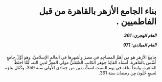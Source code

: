 <h1 dir="rtl">بناء الجامع الأزهر بالقاهرة من قبل الفاطميين .</h1>

<h5 dir="rtl">العام الهجري:  361

العام الميلادي: 971

</h5>

<p dir="rtl">جامِعُ الأزهرِ هو من أهَمِّ المساجِدِ في مصرَ وأشهرِها في العالمِ الإسلاميِّ. وهو أوَّلُ جامعٍ أُسِّسَ بالقاهرة، أنشأه القائِدُ جوهر الكاتب الصِّقليُّ مولى المعِزِّ لدينِ الله، لَمَّا اختَطَّ القاهرة، وابتدأ بناءَه في يوم السبت لستٍّ بقين من جمادى الأولى سنة 359، وكَمُل بناؤه لسبعٍ خَلَونَ مِن رمضان سنة 361.</p></br>

